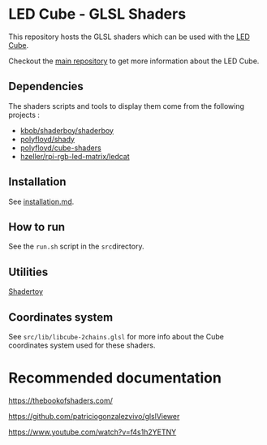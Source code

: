 LED Cube - GLSL Shaders
=======================

This repository hosts the GLSL shaders which can be used with the [LED Cube](https://github.com/francoisgeorgy/led-cube). 

Checkout the [main repository](https://github.com/francoisgeorgy/led-cube) to get more information about the LED Cube.

Dependencies
------------

The shaders scripts and tools to display them come from the following projects : 

- [kbob/shaderboy/shaderboy](https://github.com/kbob/shaderboy/tree/master)
- [polyfloyd/shady](https://github.com/polyfloyd/shady)
- [polyfloyd/cube-shaders](https://github.com/polyfloyd/cube-shaders)
- [hzeller/rpi-rgb-led-matrix/ledcat](https://github.com/hzeller/rpi-rgb-led-matrix/blob/master/examples-api-use/ledcat.cc)

Installation
------------

See [installation.md](installation.md).

How to run
----------

See the `run.sh` script in the `src`directory.

Utilities
---------

[Shadertoy](https://www.shadertoy.com/)

Coordinates system
------------------

See `src/lib/libcube-2chains.glsl` for more info about the Cube coordinates system used for these shaders.


Recommended documentation
=========================

https://thebookofshaders.com/

https://github.com/patriciogonzalezvivo/glslViewer

https://www.youtube.com/watch?v=f4s1h2YETNY

